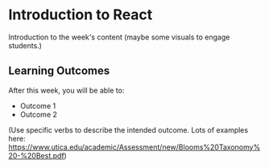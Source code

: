 # Introduction to React

Introduction to the week's content (maybe some visuals to engage students.)

## Learning Outcomes

After this week, you will be able to:

- Outcome 1
- Outcome 2

(Use specific verbs to describe the intended outcome.  Lots of examples here: https://www.utica.edu/academic/Assessment/new/Blooms%20Taxonomy%20-%20Best.pdf)